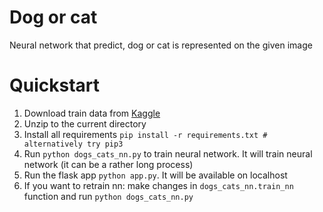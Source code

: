 # Dog or cat

Neural network that predict, dog or cat is represented on the given image

# Quickstart

1. Download train data from [Kaggle](https://www.kaggle.com/c/dogs-vs-cats-redux-kernels-edition/data)
2. Unzip to the current directory
3. Install all requirements `pip install -r requirements.txt # alternatively try pip3`
4. Run `python dogs_cats_nn.py` to train neural network. It will train neural network (it can be a rather long process)
4. Run the flask app `python app.py`. It will be available on localhost
5. If you want to retrain nn: make changes in `dogs_cats_nn.train_nn` function and run `python dogs_cats_nn.py`
